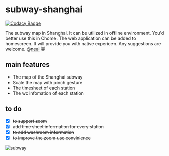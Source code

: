 # subway-shanghai

[![Codacy Badge](https://api.codacy.com/project/badge/Grade/4070ff787b7d4da5a494756242686fd8)](https://www.codacy.com/app/neal1991/subway-shanghai?utm_source=github.com&utm_medium=referral&utm_content=neal1991/subway-shanghai&utm_campaign=badger)

The subway map in Shanghai. It can be utilized in offline environment. You'd better use this in Chome. The web application can be added to homescreen. It will provide you with native expericen. Any suggestions are welcome. @[neal](mailto:bing.ecnu@gmail.com) :smile_cat:

## main features
* The map of the Shanghai subway
* Scale the map with pinch gesture
* The timesheet of each station
* The wc infomation of each station

## to do    

- [x] ~~to support zoom~~
- [x] ~~add time sheet information for every station~~
- [x] ~~to add washroom information~~
- [x] ~~to improve the zoom use convinience~~

![subway](https://user-images.githubusercontent.com/12164075/29123365-1bf93fca-7d48-11e7-9032-2203222af07d.gif)


